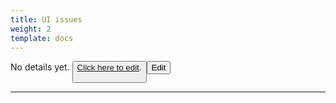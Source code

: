 ```yaml
---
title: UI issues
weight: 2
template: docs
---
```


No details yet. <button type="button"><a href="https://github.com/hypertrace/hypertrace-docs-website/tree/master/src/pages/troubleshooting/ui-issues.md">
Click here to edit</a>.
  
<a href="https://github.com/hypertrace/hypertrace-docs-website/tree/master/src/pages/troubleshooting/ui-issues.md">
<button type="button">Edit</button></a>

***

